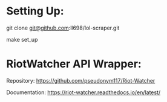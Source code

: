 # Setting Up:
git clone git@github.com:ll698/lol-scraper.git

make set_up

# RiotWatcher API Wrapper:
  Repository: https://github.com/pseudonym117/Riot-Watcher
  
  Documentation: https://riot-watcher.readthedocs.io/en/latest/
